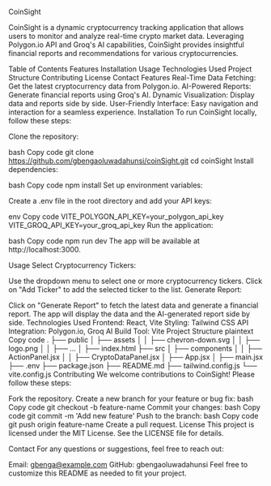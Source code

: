 CoinSight

CoinSight is a dynamic cryptocurrency tracking application that allows users to monitor and analyze real-time crypto market data. Leveraging Polygon.io API and Groq's AI capabilities, CoinSight provides insightful financial reports and recommendations for various cryptocurrencies.

Table of Contents
Features
Installation
Usage
Technologies Used
Project Structure
Contributing
License
Contact
Features
Real-Time Data Fetching: Get the latest cryptocurrency data from Polygon.io.
AI-Powered Reports: Generate financial reports using Groq's AI.
Dynamic Visualization: Display data and reports side by side.
User-Friendly Interface: Easy navigation and interaction for a seamless experience.
Installation
To run CoinSight locally, follow these steps:

Clone the repository:

bash
Copy code
git clone https://github.com/gbengaoluwadahunsi/coinSight.git
cd coinSight
Install dependencies:

bash
Copy code
npm install
Set up environment variables:

Create a .env file in the root directory and add your API keys:

env
Copy code
VITE_POLYGON_API_KEY=your_polygon_api_key
VITE_GROQ_API_KEY=your_groq_api_key
Run the application:

bash
Copy code
npm run dev
The app will be available at http://localhost:3000.

Usage
Select Cryptocurrency Tickers:

Use the dropdown menu to select one or more cryptocurrency tickers.
Click on "Add Ticker" to add the selected ticker to the list.
Generate Report:

Click on "Generate Report" to fetch the latest data and generate a financial report.
The app will display the data and the AI-generated report side by side.
Technologies Used
Frontend: React, Vite
Styling: Tailwind CSS
API Integration: Polygon.io, Groq AI
Build Tool: Vite
Project Structure
plaintext
Copy code
.
├── public
│   ├── assets
│   │   ├── chevron-down.svg
│   │   ├── logo.png
│   │   ├── ...
│   ├── index.html
├── src
│   ├── components
│   │   ├── ActionPanel.jsx
│   │   ├── CryptoDataPanel.jsx
│   ├── App.jsx
│   ├── main.jsx
├── .env
├── package.json
├── README.md
├── tailwind.config.js
└── vite.config.js
Contributing
We welcome contributions to CoinSight! Please follow these steps:

Fork the repository.
Create a new branch for your feature or bug fix:
bash
Copy code
git checkout -b feature-name
Commit your changes:
bash
Copy code
git commit -m 'Add new feature'
Push to the branch:
bash
Copy code
git push origin feature-name
Create a pull request.
License
This project is licensed under the MIT License. See the LICENSE file for details.

Contact
For any questions or suggestions, feel free to reach out:

Email: gbenga@example.com
GitHub: gbengaoluwadahunsi
Feel free to customize this README as needed to fit your project.
